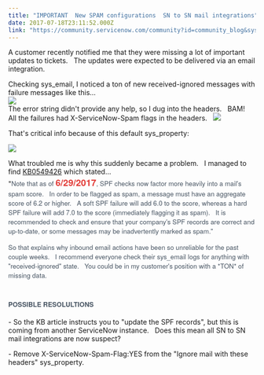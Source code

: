 ```yaml
---
title: "IMPORTANT  New SPAM configurations  SN to SN mail integrations"
date: 2017-07-18T23:11:52.000Z
link: "https://community.servicenow.com/community?id=community_blog&sys_id=e04daee5dbd0dbc01dcaf3231f96193e"
---
```

<p>A customer recently notified me that they were missing a lot of important updates to tickets.   The updates were expected to be delivered via an email integration.</p><p>Checking sys_email, I noticed a ton of new received-ignored messages with failure messages like this...<br/><img   class="jive-image" src="f6db7c42dbdcdfc068c1fb651f961965.iix"/><br/>The error string didn't provide any help, so I dug into the headers.   BAM!   All the failures had X-ServiceNow-Spam flags in the headers.   <img   class="image-1 jive-image" src="0ff0e54adbd8d304b322f4621f9619a3.iix" style="max-width: 1200px; max-height: 900px;"/></p><p>That's critical info because of this default sys_property:</p><p><img   class="jive-image" src="336b9486db585304b322f4621f9619ff.iix"/></p><p>What troubled me is why this suddenly became a problem.   I managed to find <a title="i.service-now.com/kb_view.do?sysparm_article=KB0549426" href="https://hi.service-now.com/kb_view.do?sysparm_article=KB0549426">KB0549426</a> which stated...<br/><span style="font-size: 10pt;">"<span style="color: #485563; font-family: SourceSansPro, 'Helvetica Neue', Arial;">Note that as of <span style="color: #e23d39; font-size: 14pt;"><strong>6/29/2017</strong></span>, SPF checks now factor more heavily into a mail's spam score.   In order to be flagged as spam, a message must have an aggregate score of 6.2 or higher.   A soft SPF failure will add 6.0 to the score, whereas a hard SPF failure will add 7.0 to the score (immediately flagging it as spam).   It is recommended to check and ensure that your company's SPF records are correct and up-to-date, or some messages may be inadvertently marked as spam."</span></span></p><p></p><p><span style="color: #485563; font-size: 10pt; font-family: SourceSansPro, 'Helvetica Neue', Arial;">So that explains why inbound email actions have been so unreliable for the past couple weeks.   I recommend everyone check their sys_email logs for anything with "received-ignored" state.   You could be in my customer's position with a *TON* of missing data.</span></p><p></p><h1><span style="color: #485563; font-size: 10pt; font-family: SourceSansPro, 'Helvetica Neue', Arial;">POSSIBLE RESOLULTIONS</span></h1><p>- So the KB article instructs you to "update the SPF records", but this is coming from another ServiceNow instance.   Does this mean all SN to SN mail integrations are now suspect?</p><p>- Remove X-ServiceNow-Spam-Flag:YES from the "Ignore mail with these headers" sys_property.</p>